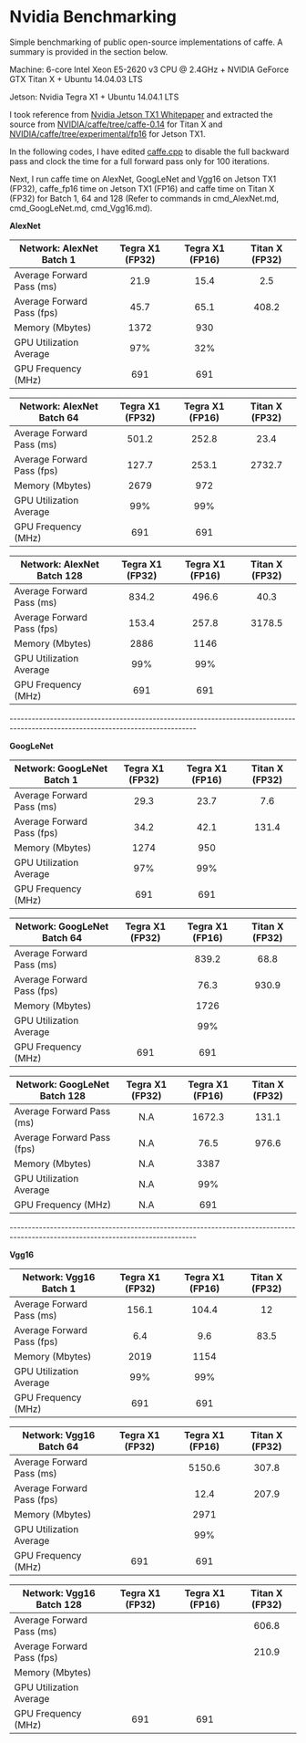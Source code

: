 Nvidia Benchmarking
====================

Simple benchmarking of public open-source implementations of caffe. A summary is provided in the section below.

Machine: 6-core Intel Xeon E5-2620 v3 CPU @ 2.4GHz + NVIDIA GeForce GTX Titan X + Ubuntu 14.04.03 LTS

Jetson: Nvidia Tegra X1 + Ubuntu 14.04.1 LTS

I took reference from <a href="https://www.nvidia.com/content/tegra/embedded-systems/pdf/jetson_tx1_whitepaper.pdf">Nvidia Jetson TX1 Whitepaper</a> and extracted the source from <a href="https://github.com/NVIDIA/caffe/tree/caffe-0.14">NVIDIA/caffe/tree/caffe-0.14</a> for Titan X and <a href="https://github.com/NVIDIA/caffe/tree/experimental/fp16">NVIDIA/caffe/tree/experimental/fp16</a> for Jetson TX1. 

In the following codes, I have edited <a href=" https://github.com/charlyng/Embedded-Deep-Learning/blob/master/caffe.cpp">caffe.cpp</a> to disable the full backward pass and clock the time for a full forward pass only for 100 iterations. 

Next, I run caffe time on AlexNet, GoogLeNet and Vgg16 on Jetson TX1 (FP32), caffe_fp16 time on Jetson TX1 (FP16) and caffe time on Titan X (FP32) for Batch 1, 64 and 128 (Refer to commands in cmd_AlexNet.md, cmd_GoogLeNet.md, cmd_Vgg16.md).

**AlexNet**

| Network: AlexNet Batch 1     | Tegra X1 (FP32) | Tegra X1 (FP16) | Titan X (FP32) |
| ---------------------------- |:---------------:|:---------------:|:--------------:|
| Average Forward Pass (ms)    | 21.9            | 15.4            | 2.5            |
| Average Forward Pass (fps)   | 45.7            | 65.1            | 408.2          |
| Memory (Mbytes)              | 1372            | 930             |                |
| GPU Utilization Average      | 97%             | 32%             |                |
| GPU Frequency (MHz)          | 691             | 691             |                |

| Network: AlexNet Batch 64    | Tegra X1 (FP32) | Tegra X1 (FP16) | Titan X (FP32) |
| ---------------------------- |:---------------:|:---------------:|:--------------:|
| Average Forward Pass (ms)    | 501.2           | 252.8           | 23.4           |
| Average Forward Pass (fps)   | 127.7           | 253.1           | 2732.7         |
| Memory (Mbytes)              | 2679            | 972             |                |
| GPU Utilization Average      | 99%             | 99%             |                |
| GPU Frequency (MHz)          | 691             | 691             |                |

| Network: AlexNet Batch 128   | Tegra X1 (FP32) | Tegra X1 (FP16) | Titan X (FP32) |
| ---------------------------- |:---------------:|:---------------:| :-------------:|
| Average Forward Pass (ms)    | 834.2           | 496.6           | 40.3           |
| Average Forward Pass (fps)   | 153.4           | 257.8           | 3178.5         |
| Memory (Mbytes)              | 2886            | 1146            |                |
| GPU Utilization Average      | 99%             | 99%             |                |
| GPU Frequency (MHz)          | 691             | 691             |                |

<p>---------------------------------------------------------------------------------------------------------------------------------</p>

**GoogLeNet**

| Network: GoogLeNet Batch 1   | Tegra X1 (FP32) | Tegra X1 (FP16) | Titan X (FP32) |
| ---------------------------- |:---------------:|:---------------:|:--------------:|
| Average Forward Pass (ms)    | 29.3            | 23.7            | 7.6            |
| Average Forward Pass (fps)   | 34.2            | 42.1            | 131.4          |
| Memory (Mbytes)              | 1274            | 950             |                |
| GPU Utilization Average      | 97%             | 99%             |                |
| GPU Frequency (MHz)          | 691             | 691             |                |

| Network: GoogLeNet Batch 64  | Tegra X1 (FP32) | Tegra X1 (FP16) | Titan X (FP32) |
| ---------------------------- |:---------------:|:---------------:|:--------------:|
| Average Forward Pass (ms)    |                 | 839.2           | 68.8           |
| Average Forward Pass (fps)   |                 | 76.3            | 930.9          |
| Memory (Mbytes)              |                 | 1726            |                |
| GPU Utilization Average      |                 | 99%             |                |
| GPU Frequency (MHz)          | 691             | 691             |                |

| Network: GoogLeNet Batch 128 | Tegra X1 (FP32) | Tegra X1 (FP16) | Titan X (FP32) |
| ---------------------------- |:---------------:|:---------------:|:--------------:|
| Average Forward Pass (ms)    | N.A             | 1672.3          | 131.1          |
| Average Forward Pass (fps)   | N.A             | 76.5            | 976.6          |
| Memory (Mbytes)              | N.A             | 3387            |                |
| GPU Utilization Average      | N.A             | 99%             |                |
| GPU Frequency (MHz)          | N.A             | 691             |                |

<p>---------------------------------------------------------------------------------------------------------------------------------</p>

**Vgg16**

| Network: Vgg16 Batch 1       | Tegra X1 (FP32) | Tegra X1 (FP16) | Titan X (FP32) |
| ---------------------------- |:---------------:|:---------------:|:--------------:|
| Average Forward Pass (ms)    | 156.1           | 104.4           | 12             |
| Average Forward Pass (fps)   | 6.4             | 9.6             | 83.5           |
| Memory (Mbytes)              | 2019            | 1154            |                |
| GPU Utilization Average      | 99%             | 99%             |                |
| GPU Frequency (MHz)          | 691             | 691             |                |

| Network: Vgg16 Batch 64      | Tegra X1 (FP32) | Tegra X1 (FP16) | Titan X (FP32) |
| ---------------------------- |:---------------:|:---------------:|:--------------:|
| Average Forward Pass (ms)    |                 | 5150.6          | 307.8          |
| Average Forward Pass (fps)   |                 | 12.4            | 207.9          |
| Memory (Mbytes)              |                 | 2971            |                |
| GPU Utilization Average      |                 | 99%             |                |
| GPU Frequency (MHz)          | 691             | 691             |                |

| Network: Vgg16 Batch 128     | Tegra X1 (FP32) | Tegra X1 (FP16) | Titan X (FP32) |
| ---------------------------- |:---------------:|:---------------:|:--------------:|
| Average Forward Pass (ms)    |                 |                 | 606.8          |
| Average Forward Pass (fps)   |                 |                 | 210.9          |
| Memory (Mbytes)              |                 |                 |                |
| GPU Utilization Average      |                 |                 |                |
| GPU Frequency (MHz)          | 691             | 691             |                |

